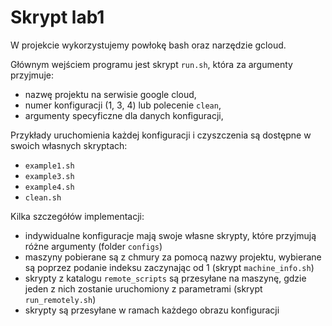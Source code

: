 # Skrypt lab1

W projekcie wykorzystujemy powłokę bash oraz narzędzie gcloud.

Głównym wejściem programu jest skrypt `run.sh`, która za argumenty przyjmuje:
- nazwę projektu na serwisie google cloud,
- numer konfiguracji (1, 3, 4) lub polecenie `clean`,
- argumenty specyficzne dla danych konfiguracji,

Przykłady uruchomienia każdej konfiguracji i czyszczenia są dostępne w swoich własnych skryptach:
- `example1.sh`
- `example3.sh`
- `example4.sh`
- `clean.sh`

Kilka szczegółów implementacji:
- indywidualne konfiguracje mają swoje własne skrypty, które przyjmują różne argumenty (folder `configs`)
- maszyny pobierane są z chmury za pomocą nazwy projektu, wybierane są poprzez podanie indeksu zaczynając od 1 (skrypt `machine_info.sh`)
- skrypty z katalogu `remote_scripts` są przesyłane na maszynę, gdzie jeden z nich zostanie uruchomiony z parametrami (skrypt `run_remotely.sh`)
- skrypty są przesyłane w ramach każdego obrazu konfiguracji
